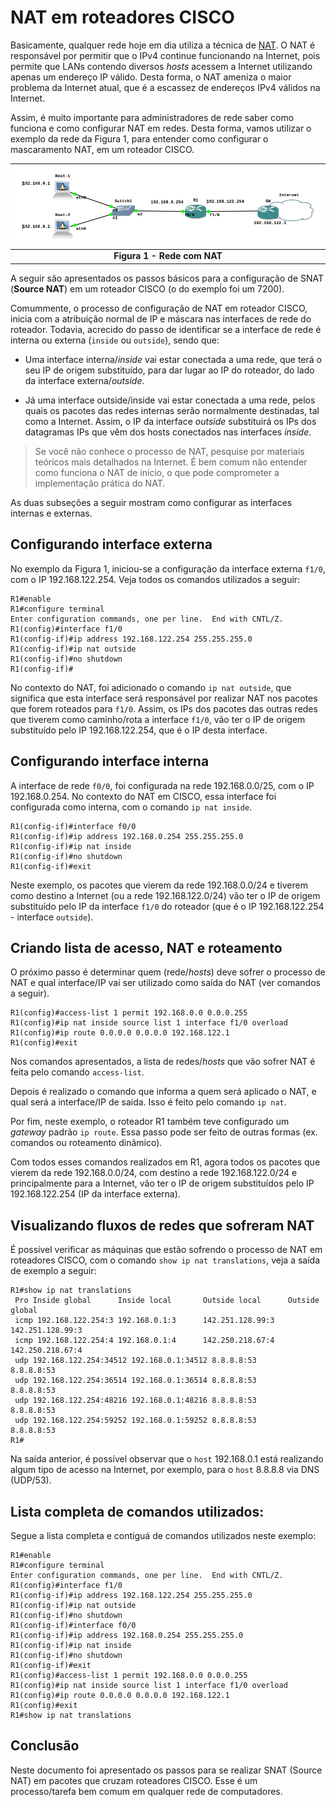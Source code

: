 # NAT em roteadores CISCO

Basicamente, qualquer rede hoje em dia utiliza a técnica de [NAT](https://pt.wikipedia.org/wiki/Network_address_translation). O NAT é responsável por permitir que o IPv4 continue funcionando na Internet, pois permite que LANs contendo diversos *hosts* acessem a Internet utilizando apenas um endereço IP válido. Desta forma, o NAT ameniza o maior problema da Internet atual, que é a escassez de endereços IPv4 válidos na Internet.

Assim, é muito importante para administradores de rede saber como funciona e como configurar NAT em redes. Desta forma, vamos utilizar o exemplo da rede da Figura 1, para entender como configurar o mascaramento NAT, em um roteador CISCO.


| ![dhcp1](imagens/nat1.png) |
|:--:|
| **Figura 1 - Rede com NAT** |


A seguir são apresentados os passos básicos para a configuração de SNAT (**Source NAT**) em um roteador CISCO (o do exempĺo foi um 7200).

Comummente, o processo de configuração de NAT em roteador CISCO, inicia com a atribuição normal de IP e máscara nas interfaces de rede do roteador. Todavia, acrecido do passo de identificar se a interface de rede é interna ou externa (``inside`` ou ``outside``), sendo que:

* Uma interface interna/*inside* vai estar conectada a uma rede, que terá o seu IP de origem substituído, para dar lugar ao IP do roteador, do lado da interface externa/*outside*.

* Já uma interface outside/inside vai estar conectada a uma rede, pelos quais os pacotes das redes internas serão normalmente destinadas, tal como a Internet. Assim, o IP da interface *outside* substituirá os IPs dos datagramas IPs que vêm dos hosts conectados nas interfaces *inside*.

> Se você não conhece o processo de NAT, pesquise por materiais teóricos mais detalhados na Internet. É bem comum não entender como funciona o NAT de inicio, o que pode comprometer a implementação prática do NAT.

As duas subseções a seguir mostram como configurar as interfaces internas e externas.

## Configurando interface externa

No exemplo da Figura 1, iniciou-se a configuração da interface externa ``f1/0``, com o IP 192.168.122.254. Veja todos os comandos utilizados a seguir:


```console
R1#enable
R1#configure terminal
Enter configuration commands, one per line.  End with CNTL/Z.
R1(config)#interface f1/0
R1(config-if)#ip address 192.168.122.254 255.255.255.0
R1(config-if)#ip nat outside
R1(config-if)#no shutdown
R1(config-if)#
```
No contexto do NAT, foi adicionado o comando ``ip nat outside``, que significa que esta interface será responsável por realizar NAT nos pacotes que forem roteados para ``f1/0``. Assim, os IPs dos pacotes das outras redes que tiverem como caminho/rota a interface ``f1/0``, vão ter o IP de origem substituído pelo IP 192.168.122.254, que é o IP desta interface.

## Configurando interface interna

A interface de rede ``f0/0``, foi configurada na rede 192.168.0.0/25, com o IP 192.168.0.254. No contexto do NAT em CISCO, essa interface foi configurada como interna, com o comando ``ip nat inside``.

```console
R1(config-if)#interface f0/0
R1(config-if)#ip address 192.168.0.254 255.255.255.0
R1(config-if)#ip nat inside
R1(config-if)#no shutdown
R1(config-if)#exit
```

Neste exemplo, os pacotes que vierem da rede 192.168.0.0/24 e tiverem como destino a Internet (ou a rede 192.168.122.0/24) vão ter o IP de origem substituído pelo IP da interface ``f1/0`` do roteador (que é o IP 192.168.122.254 - interface ``outside``).



## Criando lista de acesso, NAT e roteamento

O próximo passo é determinar quem (rede/*hosts*) deve sofrer o processo de NAT e qual interface/IP vai ser utilizado como saída do NAT (ver comandos a seguir).

```console
R1(config)#access-list 1 permit 192.168.0.0 0.0.0.255
R1(config)#ip nat inside source list 1 interface f1/0 overload
R1(config)#ip route 0.0.0.0 0.0.0.0 192.168.122.1
R1(config)#exit
```
Nos comandos apresentados, a lista de redes/*hosts* que vão sofrer NAT é feita pelo comando ``access-list``.

Depois é realizado o comando que informa a quem será aplicado o NAT, e qual será a interface/IP de saída. Isso é feito pelo comando ``ip nat``.


Por fim, neste exemplo, o roteador R1 também teve configurado um *gateway* padrão ``ip route``. Essa passo pode ser feito de outras formas (ex. comandos ou roteamento dinâmico).

Com todos esses comandos realizados em R1, agora todos os pacotes que vierem da rede 192.168.0.0/24, com destino a rede 192.168.122.0/24 e principalmente para a Internet, vão ter o IP de origem substituídos pelo IP 192.168.122.254 (IP da interface externa).


## Visualizando fluxos de redes que sofreram NAT

É possível verificar as máquinas que estão sofrendo o processo de NAT em roteadores CISCO, com o comando ``show ip nat translations``, veja a saída de exemplo a seguir:

```console
R1#show ip nat translations
 Pro Inside global      Inside local       Outside local      Outside global
 icmp 192.168.122.254:3 192.168.0.1:3      142.251.128.99:3   142.251.128.99:3
 icmp 192.168.122.254:4 192.168.0.1:4      142.250.218.67:4   142.250.218.67:4
 udp 192.168.122.254:34512 192.168.0.1:34512 8.8.8.8:53       8.8.8.8:53
 udp 192.168.122.254:36514 192.168.0.1:36514 8.8.8.8:53       8.8.8.8:53
 udp 192.168.122.254:48216 192.168.0.1:48216 8.8.8.8:53       8.8.8.8:53
 udp 192.168.122.254:59252 192.168.0.1:59252 8.8.8.8:53       8.8.8.8:53
R1#
```
Na saída anterior, é possível observar que o ``host`` 192.168.0.1 está realizando algum tipo de acesso na Internet, por exemplo, para o ``host`` 8.8.8.8 via DNS (UDP/53).

## Lista completa de comandos utilizados:

Segue a lista completa e contiguá de comandos utilizados neste exemplo:

```console
R1#enable
R1#configure terminal
Enter configuration commands, one per line.  End with CNTL/Z.
R1(config)#interface f1/0
R1(config-if)#ip address 192.168.122.254 255.255.255.0
R1(config-if)#ip nat outside
R1(config-if)#no shutdown
R1(config-if)#interface f0/0
R1(config-if)#ip address 192.168.0.254 255.255.255.0
R1(config-if)#ip nat inside
R1(config-if)#no shutdown
R1(config-if)#exit
R1(config)#access-list 1 permit 192.168.0.0 0.0.0.255
R1(config)#ip nat inside source list 1 interface f1/0 overload
R1(config)#ip route 0.0.0.0 0.0.0.0 192.168.122.1
R1(config)#exit
R1#show ip nat translations
```

## Conclusão

Neste documento foi apresentado os passos para se realizar SNAT (Source NAT) em pacotes que cruzam roteadores CISCO. Esse é um processo/tarefa bem comum em qualquer rede de computadores.
